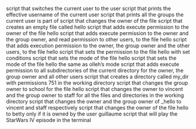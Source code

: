 script that switches the current user to the user
script that prints the effective username of the current user
script that prints all the groups the current user is part of
script that changes the owner of the file
script that creates an empty file called hello
script that adds execute permission to the owner of the file hello
script that adds execute permission to the owner and the group owner, and read permission to other users, to the file hello
script that adds execution permission to the owner, the group owner and the other users, to the file hello
script that sets the permission to the file hello with set conditions
script that sets the mode of the file hello
script that sets the mode of the file hello the same as olleh’s mode
script that adds execute permission to all subdirectories of the current directory for the owner, the group owner and all other users
script that creates a directory called my_dir with permissions 751 in the working directory
script that changes the group owner to school for the file hello
script that changes the owner to vincent and the group owner to staff for all the files and directories in the working directory
script that changes the owner and the group owner of _hello to vincent and staff respectively
script that changes the owner of the file hello to betty only if it is owned by the user guillaume
script that will play the StarWars IV episode in the terminal
